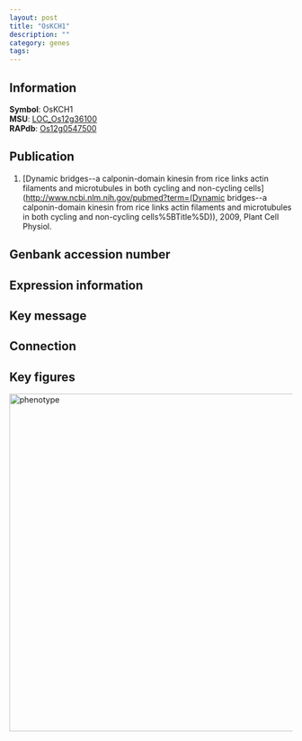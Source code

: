 ```yaml
---
layout: post
title: "OsKCH1"
description: ""
category: genes
tags: 
---
```


## Information
__Symbol__: OsKCH1  
__MSU__: [LOC_Os12g36100](http://rice.plantbiology.msu.edu/cgi-bin/ORF_infopage.cgi?orf=LOC_Os12g36100)  
__RAPdb__: [Os12g0547500](http://rapdb.dna.affrc.go.jp/viewer/gbrowse_details/irgsp1?name=Os12g0547500)  

## Publication
1. [Dynamic bridges--a calponin-domain kinesin from rice links actin filaments and microtubules in both cycling and non-cycling cells](http://www.ncbi.nlm.nih.gov/pubmed?term=(Dynamic bridges--a calponin-domain kinesin from rice links actin filaments and microtubules in both cycling and non-cycling cells%5BTitle%5D)), 2009, Plant Cell Physiol.

## Genbank accession number

## Expression information

## Key message

## Connection

## Key figures
<img src="http://ricencode.github.io/images/OsKCH1.pheno.png" alt="phenotype"  style="width: 600px;"/>



